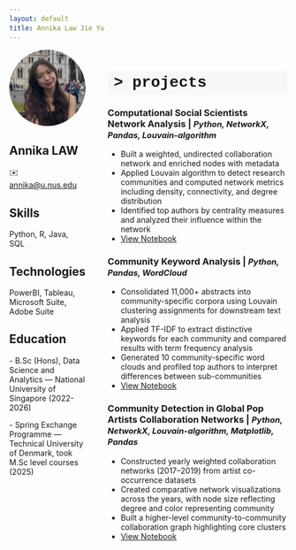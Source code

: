 ```yaml
---
layout: default
title: Annika Law Jie Yu
---
```



<div style="display: flex; gap: 40px; align-items: flex-start;">
  <!-- Left column: photo + contact -->
  <div style="flex: 1; max-width: 200px;">
    <img src="/assets/photo.jpg" alt="Annika" style="width:100%; border-radius:50%; object-fit:cover;">
    <h2>Annika LAW</h2>
    <p>✉️ <a href="mailto:annika@u.nus.edu">annika@u.nus.edu</a></p>
    <h2>Skills</h2>
    <p>Python, R, Java, SQL</p>
    <h2>Technologies</h2>
    <p>PowerBI, Tableau, Microsoft Suite, Adobe Suite</p>
    <h2>Education</h2>
    <p> - B.Sc (Hons), Data Science and Analytics — National University of Singapore (2022-2026)</p>
    <p> - Spring Exchange Programme — Technical University of Denmark, took M.Sc level courses (2025)  </p>
  </div>
  
  
  <!-- Right column: main content -->
<div style="flex: 3;">
  <!-- Projects -->
  <h1 style="font-family: 'Courier New', Courier, monospace; background-color: #f6f8fa; padding: 0.2em 0.4em; border-radius: 6px;">
    &gt; projects

    
  <h3>
    Computational Social Scientists Network Analysis |
    <span style="font-size: 0.9em; font-style: italic;"> Python, NetworkX, Pandas, Louvain-algorithm</span>
  </h3>
  <ul>
    <li>Built a weighted, undirected collaboration network and enriched nodes with metadata</li>
    <li>Applied Louvain algorithm to detect research communities and computed network metrics including density, connectivity, and degree distribution</li>
    <li>Identified top authors by centrality measures and analyzed their influence within the network</li>
    <li>
      <a href="https://github.com/annikaljy/annikaljy.github.io/blob/main/notebooks/02467_assignment1.md" target="_blank">
        View Notebook
      </a>
    </li>
  </ul>

  <h3>
    Community Keyword Analysis |
    <span style="font-size: 0.9em; font-style: italic;"> Python, Pandas, WordCloud</span>
  </h3>
  <ul>
    <li>Consolidated 11,000+ abstracts into community-specific corpora using Louvain clustering assignments for downstream text analysis</li>
    <li>Applied TF-IDF to extract distinctive keywords for each community and compared results with term frequency analysis</li>
    <li>Generated 10 community-specific word clouds and profiled top authors to interpret differences between sub-communities</li>
    <li>
      <a href="https://github.com/annikaljy/annikaljy.github.io/blob/main/notebooks/02467_assignment2.ipynb" target="_blank">
        View Notebook
      </a>
    </li>

  </ul>

  <h3>
    Community Detection in Global Pop Artists Collaboration Networks |
    <span style="font-size: 0.9em; font-style: italic;"> Python, NetworkX, Louvain-algorithm, Matplotlib, Pandas</span>
  </h3>
  <ul>
    <li>Constructed yearly weighted collaboration networks (2017–2019) from artist co-occurrence datasets</li>
    <li>Created comparative network visualizations across the years, with node size reflecting degree and color representing community</li>
    <li>Built a higher-level community-to-community collaboration graph highlighting core clusters</li>
    <li>
      <a href="https://github.com/annikaljy/annikaljy.github.io/blob/main/notebooks/explainer.ipynb" target="_blank">
        View Notebook
      </a>
    </li>
  </ul>


</div>
